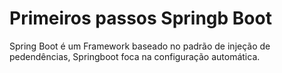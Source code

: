 # Primeiros passos Springb Boot

Spring Boot é um Framework  baseado no padrão de injeção de
pedendências, Springboot foca na configuração automática.
